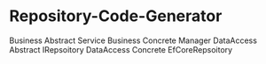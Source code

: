 # Repository-Code-Generator
Business Abstract Service
Business Concrete Manager
DataAccess Abstract IRepsoitory
DataAccess Concrete EfCoreRepsoitory
